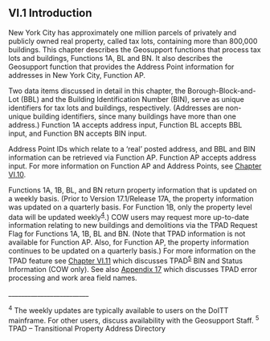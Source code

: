 <h2>VI.1  Introduction</h2>

New York City has approximately one million parcels of privately and publicly owned real property, called tax lots,   containing more than 800,000 buildings.  This chapter describes the Geosupport functions that process tax lots and buildings, Functions 1A, BL and BN.  It also describes the Geosupport function that provides the Address Point information for addresses in New York City, Function AP.

Two data items discussed in detail in this chapter, the Borough-Block-and-Lot (BBL) and the Building Identification Number (BIN), serve as unique identifiers for tax lots and buildings, respectively.  (Addresses are non-unique building identifiers, since many buildings have more than one address.)  Function 1A accepts address input, Function BL accepts BBL input, and Function BN accepts BIN input.

Address Point IDs which relate to a ‘real’ posted address, and BBL and BIN information can be retrieved via Function AP.  Function AP accepts address input.  For more information on Function AP and Address Points, see [Chapter VI.10](../chapterVI/section10/).

Functions 1A, 1B, BL, and BN return property information that is updated on a weekly basis.  (Prior to Version 17.1/Release 17A, the property information was updated on a quarterly basis.  For Function 1B, only the property level data will be updated weekly<sup><a href="#section1.4">4</a></sup>.)  COW users may request more up-to-date information relating to new buildings and demolitions via the TPAD Request Flag for Functions 1A, 1B, BL and BN.  (Note that TPAD information is not available for Function AP.  Also, for Function AP, the property information continues to be updated on a quarterly basis.)  For more information on the TPAD feature see [Chapter VI.11](../chapterVI/section11/) which discusses TPAD<sup><a href="#section1.5">5</a></sup> BIN and Status Information (COW only).  See also [Appendix 17](/appendices/appendix17/) which discusses TPAD error processing and work area field names.


<p>_________________________</p>
<sup><span id="section1.4">4</span></sup> The weekly updates are typically available to users on the DoITT mainframe.  For other users, discuss availability with the Geosupport Staff.  
<sup><span id="section1.5">5</span></sup> TPAD – Transitional Property Address Directory

